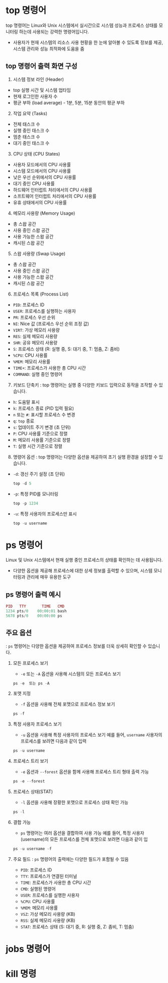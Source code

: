 # top 명령어
top 명령어는 Linux와 Unix 시스템에서 실시간으로 시스템 성능과 프로세스 상태를 모니터링 하는데 사용되는 강력한 명령어입니다.
- 사용자가 현재 시스템의 리소스 사용 현황을 한 눈에 알아볼 수 있도록 정보를 제공, 시스템 관리와 성능 최적화에 도움을 줌

## top 명령어 출력 화면 구성
1. 시스템 정보 라인 (Header)
  - top 실행 시간 및 시스템 업타임
  - 현재 로그인한 사용자 수
  - 평균 부하 (load average) - 1분, 5분, 15분 동안의 평균 부하

2. 작업 요약 (Tasks)
  - 전체 태스크 수
  - 실행 중인 태스크 수
  - 멈춘 태스크 수
  - 대기 중인 태스크 수

3. CPU 상태 (CPU States)
  - 사용자 모드에서의 CPU 사용률
  - 시스템 모드에서의 CPU 사용률
  - 낮은 우선 순위에서의 CPU 사용률
  - 대기 중인 CPU 사용률
  - 하드웨어 인터럽트 처리에서의 CPU 사용률
  - 소프트웨어 인터럽트 처리에서의 CPU 사용률
  - 유휴 상태에서의 CPU 사용률

4. 메모리 사용량 (Memory Usage)
  - 총 스왑 공간
  - 사용 중인 스왑 공간
  - 사용 가능한 스왑 공간
  - 캐시된 스왑 공간

5. 스왑 사용량 (Swap Usage)
  - 총 스왑 공간
  - 사용 중인 스왑 공간
  - 사용 가능한 스왑 공간
  - 캐시된 스왑 공간

6. 프로세스 목록 (Process List)
  - `PID`: 프로세스 ID
  - `USER`: 프로세스를 실행하는 사용자
  - `PR`: 프로세스 우선 순위
  - `NI`: Nice 값 (프로세스 우선 순위 조정 값)
  - `VIRT`: 가상 메모리 사용량
  - `RES`: 실제 메모리 사용량
  - `SHR`: 공유 메모리 사용량
  - `S`: 프로세스 상태 (R: 실행 중, S: 대기 중, T: 멈춤, Z: 좀비)
  - `%CPU`: CPU 사용률
  - `%MEM`: 메모리 사용률
  - `TIME+`: 프로세스가 사용한 총 CPU 시간
  - `COMMAND`: 실행 중인 명령어

7. 키보드 단축키
: top 명령어는 실행 중 다양한 키보드 입력으로 동작을 조작할 수 있습니다.

  - `h`: 도움말 표시
  - `k`: 프로세스 종료 (PID 입력 필요)
  - `n` 또는 `#`: 표시할 프로세스 수 변경
  - `q`: `top` 종료
  - `s`: 업데이트 주기 변경 (초 단위)
  - `P`: CPU 사용률 기준으로 정렬
  - `M`: 메모리 사용률 기준으로 정렬
  - `T`: 실행 시간 기준으로 정렬

8. 명령어 옵션
: top 명령어는 다양한 옵션을 제공하여 초기 실행 환경을 설정할 수 있습니다.
  - `-d`: 갱신 주기 설정 (초 단위)

    ```ex
    top -d 5
    ```
  - `-p`: 특정 PID를 모니터링

    ```ex
    top -p 1234
    ```
  - `-u`: 특정 사용자의 프로세스만 표시

    ```ex
    top -u username
    ```

# ps 명령어
Linux 및 Unix 시스템에서 현재 실행 중인 프로세스의 상태를 확인하는 데 사용됩니다.
- 다양한 옵션을 제공해 프로세스에 대한 상세 정보를 출력할 수 있으며, 시스템 모니터링과 관리에 매우 유용한 도구

## ps 명령어 출력 예시
   ```ex 
   PID   TTY       TIME   CMD
   1234 pts/0    00:00:01 bash
   5678 pts/0    00:00:00 ps
  ```

## 주요 옵션
: `ps` 명령어는 다양한 옵션을 제공하여 프로세스 정보를 더욱 상세히 확인할 수 있습니다.

1. 모든 프로세스 보기
   - `-e` 또는 `-A` 옵션을 사용해 시스템의 모든 프로세스 보기
   ```ex
   ps -e  또는 ps -A
   ```

2. 포맷 지정
   - `-f` 옵션을 사용해 전체 포맷으로 프로세스 정보 보기
   ```ex
   ps -f
   ```

3. 특정 사용자 프로세스 보기
   - `-u` 옵션을 사용해 특정 사용자의 프로세스 보기
     예를 들어, `username` 사용자의 프로세스를 보려면 다음과 같이 입력
   ```ex
   ps -u username
   ```
   
4. 프로세스 트리 보기
   - `-e` 옵션과 `--forest` 옵션을 함께 사용해 프로세스 트리 형태 출력 가능
   ```ex
   ps -e --forest
   ```

5. 프로세스 상태(STAT)
   - `-l` 옵션을 사용해 장황한 포맷으로 프로세스 상태 확인 가능
   ```ex
   ps -l
   ```

6. 결합 가능
   - `ps` 명령어는 여러 옵션을 결합하여 사용 가능
   예를 들어, 특정 사용자(username)의 모든 프로세스를 전체 포맷으로 보려면 다음과 같이 입
   ```ex
   ps -u username -f
   ```

7. 주요 필드
   : `ps` 명령어의 출력에는 다양한 필드가 포함될 수 있음
   - `PID`: 프로세스 ID
   - `TTY`: 프로세스가 연결된 터미널
   - `TIME`: 프로세스가 사용한 총 CPU 시간
   - `CMD`: 실행된 명령어
   - `USER`: 프로세스를 실행한 사용자
   - `%CPU`: CPU 사용률
   - `%MEM`: 메모리 사용률
   - `VSZ`: 가상 메모리 사용량 (KB)
   - `RSS`: 실제 메모리 사용량 (KB)
   - `STAT`: 프로세스 상태 (S: 대기 중, R: 실행 중, Z: 좀비, T: 멈춤)


# jobs 명령어
# kill 명령


